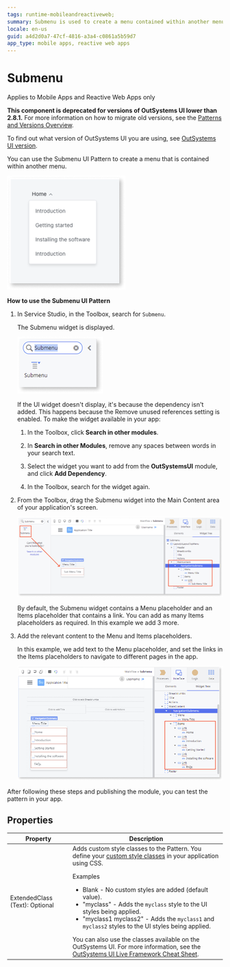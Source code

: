 ```yaml
---
tags: runtime-mobileandreactiveweb;
summary: Submenu is used to create a menu contained within another menu.
locale: en-us
guid: a4d2d0a7-47cf-4816-a3a4-c0861a5b59d7
app_type: mobile apps, reactive web apps
---
```


# Submenu

<div class="info" markdown="1">

Applies to Mobile Apps and Reactive Web Apps only

</div>

<div class="info" markdown="1">

**This component is deprecated for versions of OutSystems UI lower than 2.8.1.** For more information on how to migrate old versions, see the [Patterns and Versions Overview](https://outsystemsui.outsystems.com/OutsystemsUiWebsite/MigrationOverview).

To find out what version of OutSystems UI you are using, see [OutSystems UI version](../../intro.md#outsystems-ui-version).

</div>
You can use the Submenu UI Pattern to create a menu that is contained within another menu.

![Example submenu](<images/submenu-example-ss.png>)

**How to use the Submenu UI Pattern**

1. In Service Studio, in the Toolbox, search for `Submenu`.

    The Submenu widget is displayed.

    ![Submenu widget](<images/submenu-widget-ss.png>)

    If the UI widget doesn't display, it's because the dependency isn't added. This happens because the Remove unused references setting is enabled. To make the widget available in your app:

    1. In the Toolbox, click **Search in other modules**.

    1. In **Search in other Modules**, remove any spaces between words in your search text.
    
    1. Select the widget you want to add from the **OutSystemsUI** module, and click **Add Dependency**. 
    
    1. In the Toolbox, search for the widget again.

1. From the Toolbox, drag the Submenu widget into the Main Content area of your application's screen.

    ![Drag widget to screen](<images/submenu-dragwidget-ss.png>)

    By default, the Submenu widget contains a Menu placeholder and an Items placeholder that contains a link. You can add as many Items placeholders as required. In this example we add 3 more.

1. Add the relevant content to the Menu and Items placeholders.

    In this example, we add text to the Menu placeholder, and set the links in the Items placeholders to navigate to different pages in the app.

    ![Add content](<images/submenu-additems-ss.png>)

After following these steps and publishing the module, you can test the pattern in your app.

## Properties

| Property                       | Description                                                                                                                                                                                                                                                                                                                                                                                                                                                                                                                                                                                                                                            |
|--------------------------------|--------------------------------------------------------------------------------------------------------------------------------------------------------------------------------------------------------------------------------------------------------------------------------------------------------------------------------------------------------------------------------------------------------------------------------------------------------------------------------------------------------------------------------------------------------------------------------------------------------------------------------------------------------|
| ExtendedClass (Text): Optional | Adds custom style classes to the Pattern. You define your [custom style classes](../../../../../develop/ui/look-feel/css.md) in your application using CSS. <p>Examples <ul><li>Blank - No custom styles are added (default value).</li><li>"myclass" - Adds the ``myclass`` style to the UI styles being applied.</li><li>"myclass1 myclass2" - Adds the ``myclass1`` and ``myclass2`` styles to the UI styles being applied.</li></ul></p>You can also use the classes available on the OutSystems UI. For more information, see the [OutSystems UI Live Framework Cheat Sheet](https://outsystemsui.outsystems.com/OutsystemsUiWebsite/CheatSheet). |
